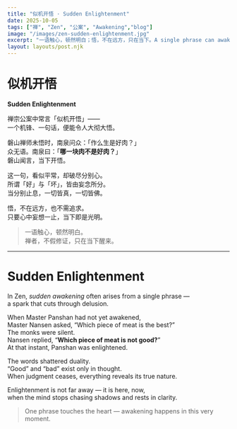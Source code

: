 ```yaml
---
title: "似机开悟 · Sudden Enlightenment"
date: 2025-10-05
tags: ["禅", "Zen", "公案", "Awakening","blog"]
image: "/images/zen-sudden-enlightenment.jpg"
excerpt: "一语触心，顿然明白；悟，不在远方，只在当下。A single phrase can awaken the heart — enlightenment is not elsewhere but here."
layout: layouts/post.njk
---
```


# 似机开悟  
**Sudden Enlightenment**

禅宗公案中常言「似机开悟」——  
一个机锋、一句话，便能令人大彻大悟。  

磐山禅师未悟时，南泉问众：「作么生是好肉？」  
众无语。南泉曰：「**哪一块肉不是好肉？**」  
磐山闻言，当下开悟。  

这一句，看似平常，却破尽分别心。  
所谓「好」与「坏」，皆由妄念所分。  
当分别止息，一切皆真，一切皆佛。  

悟，不在远方，也不需追求。  
只要心中妄想一止，当下即是光明。  

> 一语触心，顿然明白。  
> 禅者，不假修证，只在当下醒来。

---

# Sudden Enlightenment  

In Zen, *sudden awakening* often arises from a single phrase —  
a spark that cuts through delusion.  

When Master Panshan had not yet awakened,  
Master Nansen asked, “Which piece of meat is the best?”  
The monks were silent.  
Nansen replied, “**Which piece of meat is not good?**”  
At that instant, Panshan was enlightened.  

The words shattered duality.  
“Good” and “bad” exist only in thought.  
When judgment ceases, everything reveals its true nature.  

Enlightenment is not far away — it is here, now,  
when the mind stops chasing shadows and rests in clarity.  

> One phrase touches the heart — awakening happens in this very moment.